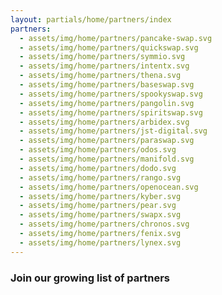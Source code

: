 ```yaml
---
layout: partials/home/partners/index
partners:
  - assets/img/home/partners/pancake-swap.svg
  - assets/img/home/partners/quickswap.svg
  - assets/img/home/partners/symmio.svg
  - assets/img/home/partners/intentx.svg
  - assets/img/home/partners/thena.svg
  - assets/img/home/partners/baseswap.svg
  - assets/img/home/partners/spookyswap.svg
  - assets/img/home/partners/pangolin.svg
  - assets/img/home/partners/spiritswap.svg
  - assets/img/home/partners/arbidex.svg
  - assets/img/home/partners/jst-digital.svg
  - assets/img/home/partners/paraswap.svg
  - assets/img/home/partners/odos.svg
  - assets/img/home/partners/manifold.svg
  - assets/img/home/partners/dodo.svg
  - assets/img/home/partners/rango.svg
  - assets/img/home/partners/openocean.svg
  - assets/img/home/partners/kyber.svg
  - assets/img/home/partners/pear.svg
  - assets/img/home/partners/swapx.svg
  - assets/img/home/partners/chronos.svg
  - assets/img/home/partners/fenix.svg
  - assets/img/home/partners/lynex.svg
---
```


### Join our growing list of partners
